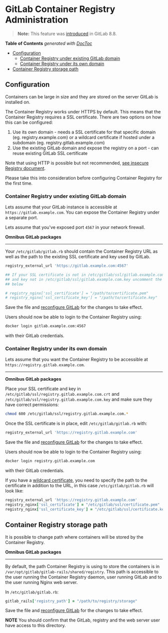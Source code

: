 # GitLab Container Registry Administration

> **Note:**
This feature was [introduced][ce-4040] in GitLab 8.8.

<!-- START doctoc generated TOC please keep comment here to allow auto update -->
<!-- DON'T EDIT THIS SECTION, INSTEAD RE-RUN doctoc TO UPDATE -->
**Table of Contents**  *generated with [DocToc](https://github.com/thlorenz/doctoc)*

- [Configuration](#configuration)
    - [Container Registry under existing GitLab domain](#container-registry-under-existing-gitlab-domain)
    - [Container Registry under its own domain](#container-registry-under-its-own-domain)
- [Container Registry storage path](#container-registry-storage-path)

<!-- END doctoc generated TOC please keep comment here to allow auto update -->

## Configuration

Containers can be large in size and they are stored on the server GitLab is
installed on.

The Container Registry works under HTTPS by default.
This means that the Container Registry requires a SSL certificate.
There are two options on how this can be configured:

1. Use its own domain - needs a SSL certificate for that specific domain
   (eg. registry.example.com) or a wildcard certificate if hosted under a subdomain
   (eg. registry.gitlab.example.com)
1. Use the existing GitLab domain and expose the registry on a port - can reuse
   existing GitLab SSL certificate

Note that using HTTP is possible but not recommended,
[see insecure Registry document][docker-insecure].

Please take this into consideration before configuring Container Registry for
the first time.

### Container Registry under existing GitLab domain

Lets assume that your GitLab instance is accessible at
`https://gitlab.example.com`. You can expose the Container Registry under
a separate port.

Lets assume that you've exposed port `4567` in your network firewall.

**Omnibus GitLab packages**

---

Your `/etc/gitlab/gitlab.rb` should contain the Container Registry URL as
well as the path to the existing SSL certificate and key used by GitLab.

```ruby
registry_external_url 'https://gitlab.example.com:4567'

## If your SSL certificate is not in /etc/gitlab/ssl/gitlab.example.com.crt
## and key not in /etc/gitlab/ssl/gitlab.example.com.key uncomment the lines
## below

# registry_nginx['ssl_certificate'] = "/path/to/certificate.pem"
# registry_nginx['ssl_certificate_key'] = "/path/to/certificate.key"
```

Save the file and [reconfigure GitLab][] for the changes to take effect.

Users should now be able to login to the Container Registry using:

```bash
docker login gitlab.example.com:4567
```

with their GitLab credentials.

### Container Registry under its own domain

Lets assume that you want the Container Registry to be accessible at
`https://registry.gitlab.example.com`.

---

**Omnibus GitLab packages**

Place your SSL certificate and key in
`/etc/gitlab/ssl/registry.gitlab.example.com.crt`
and
`/etc/gitlab/ssl/registry.gitlab.example.com.key` and make sure they have
correct permissions:

```bash
chmod 600 /etc/gitlab/ssl/registry.gitlab.example.com.*
```

Once the SSL certificate is in place, edit `/etc/gitlab/gitlab.rb` with:

```ruby
registry_external_url 'https://registry.gitlab.example.com'
```

Save the file and [reconfigure GitLab][] for the changes to take effect.

Users should now be able to login to the Container Registry using:

```bash
docker login registry.gitlab.example.com
```

with their GitLab credentials.

If you have a [wildcard certificate][], you need to specify the path to the
certificate in addition to the URL, in this case `/etc/gitlab/gitlab.rb` will
look like:

```ruby
registry_external_url 'https://registry.gitlab.example.com'
registry_nginx['ssl_certificate'] = "/etc/gitlab/ssl/certificate.pem"
registry_nginx['ssl_certificate_key'] = "/etc/gitlab/ssl/certificate.key"
```

## Container Registry storage path

It is possible to change path where containers will be stored by the Container
Registry.

**Omnibus GitLab packages**

---

By default, the path Container Registry is using to store the containers is in
`/var/opt/gitlab/gitlab-rails/shared/registry`.
This path is accessible to the user running the Container Registry daemon,
user running GitLab and to the user running Nginx web server.

In `/etc/gitlab/gitlab.rb`:

```ruby
gitlab_rails['registry_path'] = "/path/to/registry/storage"
```

Save the file and [reconfigure GitLab][] for the changes to take effect.

**NOTE** You should confirm that the GitLab, registry and the web server user
have access to this directory.

[reconfigure gitlab]: ../../administration/restart_gitlab.md "How to restart GitLab documentation"
[wildcard certificate]: "https://en.wikipedia.org/wiki/Wildcard_certificate"
[ce-4040]: https://gitlab.com/gitlab-org/gitlab-ce/merge_requests/4040
[docker-insecure]: https://github.com/docker/distribution/blob/master/docs/insecure.md
